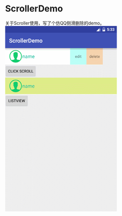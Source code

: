 # ScrollerDemo
关于Scroller使用，写了个仿QQ侧滑删除的demo。
![image](https://github.com/tianmeng0111/ScrollerDemo/blob/master/GIF.gif)
